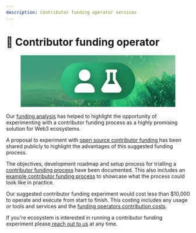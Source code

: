 ```yaml
---
description: Contributor funding operator services
---
```


# 👤 Contributor funding operator

<figure><img src=".gitbook/assets/funding-operator-header.png" alt=""><figcaption></figcaption></figure>

Our [funding analysis](https://app.gitbook.com/o/jOQu4b6VLDxaQsg2rVwG/s/8L61e8ulVlk90t5mlQk1/) has helped to highlight the opportunity of experimenting with a contributor funding process as a highly promising solution for Web3 ecosystems.

A proposal to experiment with [open source contributor funding ](https://app.gitbook.com/s/Zzfl1XcpAphbCFDyUysC/proposal/open-source-contributors)has been shared publicly to highlight the advantages of this suggested funding process.&#x20;

The objectives, development roadmap and setup process for trialling a [contributor funding process](https://app.gitbook.com/s/MknWvDkc5shALcb0cpEH/contributor-funding-experiment) have been documented. This also includes an [example contributor funding process](https://app.gitbook.com/o/jOQu4b6VLDxaQsg2rVwG/s/ZE8rIZvI1VylVcwzSPzR/) to showcase what the process could look like in practice.

Our suggested contributor funding experiment would cost less than $10,000 to operate and execute from start to finish. This costing includes any usage or tools and services and the [funding operators contribution costs](https://funding.contributors.org/contributor-funding-experiment/experiment-setup/time-and-cost-estimates).

If you're ecosystem is interested in running a contributor funding experiment please[ reach out to us](about/links-and-contact-information.md) at any time.
